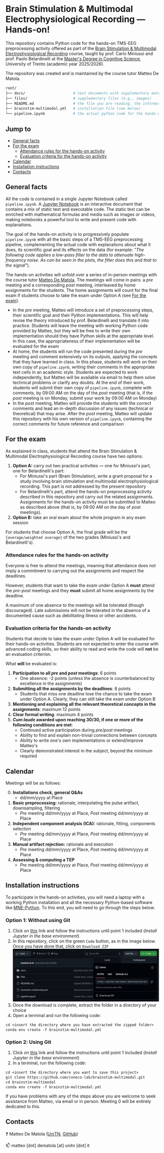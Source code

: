 # **Brain Stimulation & Multimodal Electrophysiological Recording &mdash; Hands-on!**

This repository contains Python code for the hands-on TMS-EEG preprocessing activity offered as part of the [Brain Stimulation & Multimodal Electrophysiological Recording](https://unitn.coursecatalogue.cineca.it/insegnamenti/2025/50512_653501_96292/2011/50513/10168?annoOrdinamento=2011&coorte=2024) course, taught by prof. Carlo Miniussi and prof. Paolo Belardinelli at the [Master's Degree in Cognitive Science](https://corsi.unitn.it/en/cognitive-science), University of Trento (academic year 2025/2026).

The repository was created and is maintained by the course tutor Matteo De Matola.

```bash
root/
├── docs/                      # text documents with supplementary materials & tutorials
├── files/                     # supplementary files (e.g., images)
├── README.md                  # the file you are reading, the information you need
├── brainstim-multimodal.yml   # installation file (see below)
└── pipeline.ipynb             # the actual python code for the hands-on activity
```

## Jump to

- [General facts](#general-facts)
- [For the exam](#for-the-exam)
    - [Attendance rules for the hands-on activity](#attendance-rules-for-the-hands-on-activity)
    - [Evaluation criteria for the hands-on activity](#evaluation-criteria-for-the-hands-on-activity)
- [Calendar](#calendar)
- [Installation instructions](#installation-instructions)
- [Contacts](#contacts)

## General facts

All the code is contained in a single Jupyter Notebook called `pipeline.ipynb`. A [Jupyter Notebook](https://jupyter.org/try-jupyter/notebooks/?path=notebooks/Intro.ipynb) is an interactive document that contains a mix of static text and executable code. The static text can be enriched with mathematical formulas and media such as images or videos, making notebooks a powerful tool to write and present code with explanations.

The goal of the hands-on activity is to progressively populate `pipeline.ipynb` with all the basic steps of a TMS-EEG preprocessing pipeline, complementing the actual code with explanations about what it does, its scientific goal and its effects on the data (for example: _"The following code applies a low-pass filter to the data to attenuate high-frequency noise. As can be seen in the plots, the filter does this and that to the signal"_). 

The hands-on activities will unfold over a series of in-person meetings with the course tutor [Matteo De Matola](https://webapps.unitn.it/du/en/Persona/PER0247884/Curriculum). The meetings will come in pairs: a _pre_ meeting and a corresponding _post_ meeting, interleaved by home assignments for the students. The home assignments will count for the final exam if students choose to take the exam under Option A (see [For the exam](#for-the-exam)).

- In the _pre_ meeting, Matteo will introduce a set of preprocessing steps, their scientific goal and their Python implementations. This will help revise the theory introduced by prof. Belardinelli and translate it into practice. Students will leave the meeting with working Python code provided by Matteo, but they will be free to write their own implementation should they have Python skills at the appropriate level. In this case, the appropriateness of their implementation will be evaluated for the exam
- At home, the students will run the code presented during the _pre_ meeting and comment extensively on its outputs, applying the concepts that they have learned in class. In this phase, students will work on their own copy of `pipeline.ipynb`, writing their comments in the appropriate text cells in an academic style. Students are expected to work independently, but Matteo will be available via email to help them solve technical problems or clarify any doubts. At the end of their work, students will submit their own copy of `pipeline.ipynb`, complete with comments, by 09:00 AM on the day of the _post_ meeting (that is, if the _post_ meeting is on Monday, submit your work by 09:00 AM on Monday)
- In the _post_ meeting, Matteo will provide the students with the correct comments and lead an in-depth discussion of any issues (technical or theoretical) that may arise. After the _post_ meeting, Matteo will update this repository with his own version of `pipeline.ipynb`, containing the correct comments for future reference and comparison

## For the exam

As explained in class, students that attend the Brain Stimulation & Multimodal Electrophysiological Recording course have two options: 

1. **Option A:** carry out two practical activities &mdash; one for Miniussi's part, one for Belardinelli's part:
    - For Miniussi's part (Brain Stimulation), write a grant proposal for a study involving brain stimulation and multimodal electrophysiological recording. This part is not addressed by the present repository
    - For Belardinelli's part, attend the hands-on preprocessing activity described in this repository and carry out the related assignments. Assignments for the hands-on activity must be submitted to Matteo as described above (that is, by 09:00 AM on the day of _post_ meetings). 
2. **Option B:** take an oral exam about the whole program in any exam session

For students that choose Option A, the final grade will be the `{average/weighted average}` of the two grades (Miniussi's and Belardinelli's).

### Attendance rules for the hands-on activity

Everyone is free to attend the meetings, meaning that attendance does not imply a commitment to carrying out the assignments and respect the deadlines. 

However, students that want to take the exam under Option A **must** attend the _pre-post_ meetings and they **must** submit all home assignments by the deadline. 

A maximum of one absence to the meetings will be tolerated (though discouraged). Late submissions will not be tolerated in the absence of a documented cause such as debilitating illness or other accidents. 

### Evaluation criteria for the hands-on activity 

Students that decide to take the exam under Option A will be evaluated for their hands-on activities. Students are not expected to enter the course with advanced coding skills, so their ability to read and write the code will **not** be an evaluation criterion. 

What **will** be evaluated is:

1. **Participation to all _pre_ and _post_ meetings**: 6 points
    - One absence: -2 points (unless the absence is counterbalanced by excellence in the assignments)
2. **Submitting all the assignments by the deadlines**:  8 points
    - Students that miss one deadline lose the chance to take the exam under Option A. Clearly, they can still take the exam under Option B
3. **Mentioning and explaining all the relevant theoretical concepts in the assignments**: maximum 12 points
4. **Clear formal writing**: maximum 4 points  
4. **_Cum laude_ awarded upon reaching 30/30, if one or more of the following conditions are met**: 
    - Continued active participation during _pre_/_post_ meetings
    - Ability to find and explain non-trivial connections between concepts 
    - Ability to write one's own implementations or extend/improve Matteo's
    - Clearly demonstrated interest in the subject, beyond the minimum required  

## **Calendar**

Meetings will be as follows:

0. **Installations check, general Q&As** 
    - dd/mm/yyyy at Place
1. **Basic preprocessing:** rationale, interpolating the pulse artifact, downsampling, filtering 
    - _Pre_ meeting dd/mm/yyyy at Place, _Post_ meeting dd/mm/yyyy at Place 
2. **Independent component analysis (ICA):** rationale, fitting, components selection  
    - _Pre_ meeting dd/mm/yyyy at Place, _Post_ meeting dd/mm/yyyy at Place
3. **Manual artifact rejection:** rationale and execution 
    - _Pre_ meeting dd/mm/yyyy at Place, _Post_ meeting dd/mm/yyyy at Place
4. **Assessing & computing a TEP** 
    - _Pre_ meeting dd/mm/yyyy at Place, _Post_ meeting dd/mm/yyyy at Place

## **Installation instructions**

To participate in the hands-on activities, you will need a laptop with a working Python installation and all the necessary Python-based software like [MNE-Python](https://mne.tools/stable/index.html). To this end, you will need to go through the steps below.

### Option 1: Without using Git

1. Click on [this](https://github.com/vigji/python-cimec-2025/blob/main/docs/python-installation.md) link and follow the instructions until point 1 included (_Install Jupyter in the base environment_) 
2. In this repository, click on the green `Code` button, as in the image below. Once you have done that, click on `Download ZIP`
![Download ZIP](files/where-to-download-zip.png)
3. Once the download is complete, extract the folder in a directory of your choice
4. Open a terminal and run the following code:

```
cd <insert the directory where you have extracted the zipped folder>
conda env create -f brainstim-multimodal.yml
```

### Option 2: Using Git

1. Click on [this](https://github.com/vigji/python-cimec-2025/blob/main/docs/python-installation.md) link and follow the instructions until point 1 included (_Install Jupyter in the base environment_) 
2. In a terminal, run the following code:

```
cd <insert the directory where you want to save this project>
git clone https://github.com/coneco-lab/brainstim-multimodal.git
cd brainstim-multimodal
conda env create -f brainstim-multimodal.yml
```

If you have problems with any of the steps above you are welcome to seek assistance from Matteo, via email or in person. Meeting 0 will be entirely dedicated to this. 

## Contacts

:question: Matteo De Matola ([UniTN](https://webapps.unitn.it/du/en/Persona/PER0247884/Curriculum), [GitHub](https://github.com/matteo-d-m))

:mailbox: matteo [dot] dematola [at] unitn [dot] it